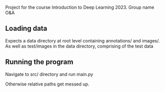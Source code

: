 Project for the course Introduction to Deep Learning 2023. Group name O&A

## Loading data

Expects a data directory at root level containing annotations/ and images/. As well as test/images in the data directory, comprising of the test data

## Running the program

Navigate to src/ directory and run main.py

Otherwise relative paths get messed up.